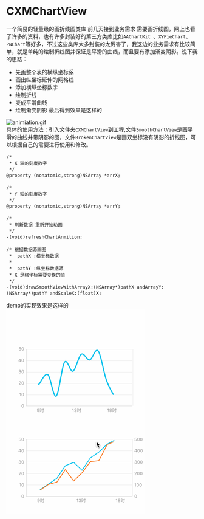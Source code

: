 # CXMChartView
一个简易的轻量级的画折线图类库
前几天接到业务需求 需要画折线图，网上也看了许多的资料，也有许多封装好的第三方类库比如`AAChartKit `、`XYPieChart`、`PNChart`等好多，不过这些类库大多封装的太厉害了，我这边的业务需求有比较简单，就是单纯的绘制折线图并保证是平滑的曲线，而且要有添加渐变阴影。说下我的思路：
* 先画整个表的横纵坐标系
* 画出纵坐标延伸的网格线
* 添加横纵坐标数字
* 绘制折线
* 变成平滑曲线
* 绘制渐变阴影
最后得到效果是这样的

![animiation.gif](http://upload-images.jianshu.io/upload_images/1977395-de6821625821ae3d.gif?imageMogr2/auto-orient/strip)<br>
具体的使用方法：引入文件夹`CXMChartView`到工程,文件`SmoothChartView`是画平滑的曲线并带阴影的图，文件`BrokenChartView`是画双坐标没有阴影的折线图，可以根据自己的需要进行使用和修改。
```
/*
 * X 轴的刻度数字
 */
@property (nonatomic,strong)NSArray *arrX;

/*
 * Y 轴的刻度数字
 */
@property (nonatomic,strong)NSArray *arrY;

/*
 * 刷新数据 重新开始动画
 */
-(void)refreshChartAnmition;

/* 根据数据源画图
 *  pathX :横坐标数据
 *
 *  pathY :纵坐标数据源
 * X 是横坐标需要变换的值
 */
-(void)drawSmoothViewWithArrayX:(NSArray*)pathX andArrayY:(NSArray*)pathY andScaleX:(float)X;
```
demo的实现效果是这样的<br> ![](https://github.com/chenXming/CXMChartView/raw/master/animiationX.gif)  

